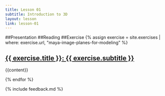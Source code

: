 ```yaml
---
title: Lesson 01
subtitle: Introduction to 3D
layout: lesson
link: lesson-01
---
```


##Presentation
##Reading
##Exercise
{% assign exercise = site.exercises | where: exercise.url, "maya-image-planes-for-modeling" %}
   <h2><a href="{{ exercise.url | prepend: site.baseurl }}"><span class="exercise-title">{{ exercise.title }}</span>: <span class="exercise-subtitle">{{ exercise.subtitle }}</span></a></h2>
   <p>{{content}}</p>
{% endfor %}

{% include feedback.md %}
